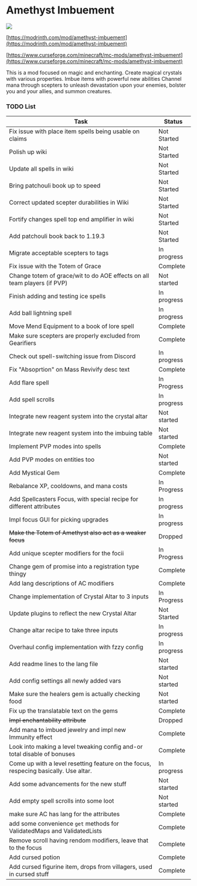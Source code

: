 # Amethyst Imbuement
<p align="left">
<a href="https://opensource.org/licenses/MIT"><img src="https://img.shields.io/badge/License-MIT-brightgreen.svg"></a>
</p>

[https://modrinth.com/mod/amethyst-imbuement](https://modrinth.com/mod/amethyst-imbuement)

[https://www.curseforge.com/minecraft/mc-mods/amethyst-imbuement](https://www.curseforge.com/minecraft/mc-mods/amethyst-imbuement)

This is a mod focused on magic and enchanting. 
Create magical crystals with various properties. 
Imbue items with powerful new abilities 
Channel mana through scepters to unleash devastation upon your enemies, bolster you and your allies, and summon creatures.

### TODO List
|Task|Status|
|----|------|
|Fix issue with place item spells being usable on claims|Not Started|
|Polish up wiki|Not Started|
|Update all spells in wiki|Not Started|
|Bring patchouli book up to speed|Not Started|
|Correct updated scepter durabilities in Wiki|Not Started|
|Fortify changes spell top end amplifier in wiki|Not Started|
|Add patchouli book back to 1.19.3|Not Started|
|Migrate acceptable scepters to tags|In progress|
|Fix issue with the Totem of Grace|Complete|
|Change totem of grace/wit to do AOE effects on all team players (if PVP)|Not started|
|Finish adding and testing ice spells|In progress|
|Add ball lightning spell|In progress|
|Move Mend Equipment to a book of lore spell|Complete|
|Make sure scepters are properly excluded from Gearifiers|Complete|
|Check out spell-switching issue from Discord|In progress|
|Fix "Absoprtion" on Mass Revivify desc text|Complete|
|Add flare spell|In Progress|
|Add spell scrolls|In progress|
|Integrate new reagent system into the crystal altar|Not started|
|Integrate new reagent system into the imbuing table|Not started|
|Implement PVP modes into spells|Complete|
|Add PVP modes on entities too|Not started|
|Add Mystical Gem|Complete|
|Rebalance XP, cooldowns, and mana costs|In Progress|
|Add Spellcasters Focus, with special recipe for different attributes|In progress|
|Impl focus GUI for picking upgrades|In progress|
|~~Make the Totem of Amethyst also act as a weaker focus~~|Dropped|
|Add unique scepter modifiers for the focii|In Progress|
|Change gem of promise into a registration type thingy|Complete|
|Add lang descriptions of AC modifiers|Complete|
|Change implementation of Crystal Altar to 3 inputs|In Progress|
|Update plugins to reflect the new Crystal Altar|Not Started|
|Change altar recipe to take three inputs|In progress|
|Overhaul config implementation with fzzy config|In progress|
|Add readme lines to the lang file|Not started|
|Add config settings all newly added vars|Not started|
|Make sure the healers gem is actually checking food|Not started|
|Fix up the translatable text on the gems|Complete|
|~~Impl enchantability attribute~~|Dropped|
|Add mana to imbued jewelry and impl new Immunity effect|Complete|
|Look into making a level tweaking config and-or total disable of bonuses|Complete|
|Come up with a level resetting feature on the focus, respecing basically. Use altar.|In progress|
|Add some advancements for the new stuff|Not started|
|Add empty spell scrolls into some loot|Not started|
|make sure AC has lang for the attributes|Complete|
|add some convenience `get` methods for ValidatedMaps and ValidatedLists|Complete|
|Remove scroll having rendom modifiers, leave that to the focus|Complete|
|Add cursed potion|Complete|
|Add cursed figurine item, drops from villagers, used in cursed stuff|Complete|

